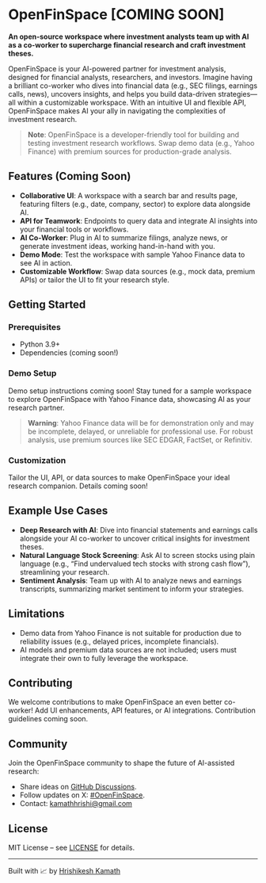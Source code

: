 # OpenFinSpace [COMING SOON]

**An open-source workspace where investment analysts team up with AI as a co-worker to supercharge financial research and craft investment theses.**

OpenFinSpace is your AI-powered partner for investment analysis, designed for financial analysts, researchers, and investors. Imagine having a brilliant co-worker who dives into financial data (e.g., SEC filings, earnings calls, news), uncovers insights, and helps you build data-driven strategies—all within a customizable workspace. With an intuitive UI and flexible API, OpenFinSpace makes AI your ally in navigating the complexities of investment research.

> **Note**: OpenFinSpace is a developer-friendly tool for building and testing investment research workflows. Swap demo data (e.g., Yahoo Finance) with premium sources for production-grade analysis.

## Features (Coming Soon)
- **Collaborative UI**: A workspace with a search bar and results page, featuring filters (e.g., date, company, sector) to explore data alongside AI.
- **API for Teamwork**: Endpoints to query data and integrate AI insights into your financial tools or workflows.
- **AI Co-Worker**: Plug in AI to summarize filings, analyze news, or generate investment ideas, working hand-in-hand with you.
- **Demo Mode**: Test the workspace with sample Yahoo Finance data to see AI in action.
- **Customizable Workflow**: Swap data sources (e.g., mock data, premium APIs) or tailor the UI to fit your research style.

## Getting Started
### Prerequisites
- Python 3.9+
- Dependencies (coming soon!)

### Demo Setup
Demo setup instructions coming soon! Stay tuned for a sample workspace to explore OpenFinSpace with Yahoo Finance data, showcasing AI as your research partner.

> **Warning**: Yahoo Finance data will be for demonstration only and may be incomplete, delayed, or unreliable for professional use. For robust analysis, use premium sources like SEC EDGAR, FactSet, or Refinitiv.

### Customization
Tailor the UI, API, or data sources to make OpenFinSpace your ideal research companion. Details coming soon!

## Example Use Cases
- **Deep Research with AI**: Dive into financial statements and earnings calls alongside your AI co-worker to uncover critical insights for investment theses.
- **Natural Language Stock Screening**: Ask AI to screen stocks using plain language (e.g., “Find undervalued tech stocks with strong cash flow”), streamlining your research.
- **Sentiment Analysis**: Team up with AI to analyze news and earnings transcripts, summarizing market sentiment to inform your strategies.

## Limitations
- Demo data from Yahoo Finance is not suitable for production due to reliability issues (e.g., delayed prices, incomplete financials).
- AI models and premium data sources are not included; users must integrate their own to fully leverage the workspace.

## Contributing
We welcome contributions to make OpenFinSpace an even better co-worker! Add UI enhancements, API features, or AI integrations. Contribution guidelines coming soon.

## Community
Join the OpenFinSpace community to shape the future of AI-assisted research:
- Share ideas on [GitHub Discussions](https://github.com/kamathhrishi/OpenFinSpace/discussions).
- Follow updates on X: [#OpenFinSpace](https://x.com/hashtag/OpenFinSpace).
- Contact: kamathhrishi@gmail.com

## License
MIT License – see [LICENSE](#) for details.

---

Built with 📈 by [Hrishikesh Kamath](https://github.com/kamathhrishi) 
